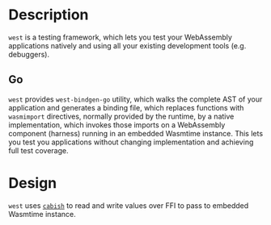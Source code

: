 # Description

`west` is a testing framework, which lets you test your WebAssembly applications natively and using all your existing development tools (e.g. debuggers).

## Go

`west` provides `west-bindgen-go` utility, which walks the complete AST of your application and generates a binding file, which replaces functions with `wasmimport` directives, normally provided by the runtime, by a native implementation, which invokes those imports on a WebAssembly component (harness) running in an embedded Wasmtime instance. This lets you test you applications without changing implementation and achieving full test coverage.

# Design

`west` uses [`cabish`](https://github.com/wasmCloud/cabish) to read and write values over FFI to pass to embedded Wasmtime instance.
